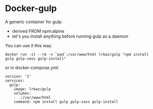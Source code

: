 # Docker-gulp

A generic container for gulp:

* derived FROM npm:alpine
* let's you install anything before running gulp as a daemon

You can use it this way:

    docker run -it --rm -v `pwd`:/var/www/html lrkwz/gulp "npm install gulp gulp-sass gulp-install"

or in docker-compose.yml:

    version: '2'
    services:
      gulp:
        image: lrkwz/gulp
        volumes:
        - .:/var/www/html
        command: npm install gulp gulp-sass gulp-install
